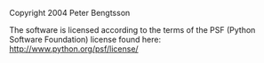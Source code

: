 Copyright 2004 Peter Bengtsson

The software is licensed according to the terms of the PSF (Python Software Foundation) license found here: http://www.python.org/psf/license/